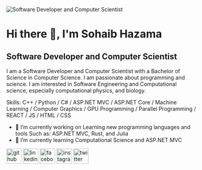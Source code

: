 ![Software Developer and Computer Scientist](https://pbs.twimg.com/profile_banners/1666482488938491905/1686178569/600x200)

# Hi there 👋, I'm Sohaib Hazama
## Software Developer and Computer Scientist
I am a Software Developer and Computer Scientist with a Bachelor of Science in Computer Science. I am passionate about programming and science. I am interested in Software Engineering and Computational science, especially computational physics, and biology.

Skills: C++ / Python / C# / ASP.NET MVC / ASP.NET Core / Machine Learning / Computer Graphics / GPU Programming / Parallel Programming / REACT / JS / HTML / CSS

- 🔭 I’m currently working on Learning new programming languages and tools Such as: ASP.NET MVC, Rust, and Julia
- 🌱 I’m currently learning Computational Science and ASP.NET MVC 


[<img src='https://cdn.jsdelivr.net/npm/simple-icons@3.0.1/icons/github.svg' alt='github' height='40'>](https://github.com/sohaibhazama)  [<img src='https://cdn.jsdelivr.net/npm/simple-icons@3.0.1/icons/linkedin.svg' alt='linkedin' height='40'>](https://www.linkedin.com/in/sohaibhazama/)  [<img src='https://cdn.jsdelivr.net/npm/simple-icons@3.0.1/icons/facebook.svg' alt='facebook' height='40'>](https://www.facebook.com/sohaibhazama)  [<img src='https://cdn.jsdelivr.net/npm/simple-icons@3.0.1/icons/instagram.svg' alt='instagram' height='40'>](https://www.instagram.com/sohaibhazama/)  [<img src='https://cdn.jsdelivr.net/npm/simple-icons@3.0.1/icons/twitter.svg' alt='twitter' height='40'>](https://twitter.com/sohaibhazama)  
